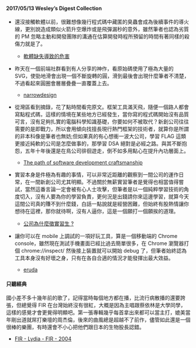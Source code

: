 #### 2017/05/13 Wesley’s Digest Collection

- 還沒接觸軟體以前，很難想像幾行程式碼中藏匿的臭蟲會成為後續事件的導火線，更別說造成類似火箭升空爆炸或是飛彈漏秒的意外，雖然筆者也認為劣質的 PM 忽略主動和開發團隊的溝通在估算開發時程所預留的時間有著同樣的殺傷力就是了。
  - [軟體缺失導致的危害](https://hackmd.io/s/B1eo44C1-?utm_content=buffer1e354&utm_medium=social&utm_source=facebook.com&utm_campaign=buffer)
  
- 昨天在一個前端社群看到有人分享的神作，看原始碼使用了極為大量的 SVG，使勁地滑會出現一個不斷旋轉的圓，滑到最後會出現什麼筆者不清楚，不過看起來圓圈會層層疊疊一直覆蓋上去。
  - [narrowdesign](http://www.narrowdesign.com/)
  
- 從灣區看到摘錄，花了點時間看完原文。框架工具滿天飛，隨便一個路人都會寫點程式碼，這樣的情境在某些地方已經發生，當你寫的程式碼開始沒有品質可言，沒有足夠扎實的電腦科學知識基礎，你要如何不被取代？新創公司往往需要的是即戰力，所以會用傾向找擅長現行熱門框架的技術者，就算你是所謂的非本科像是筆者也無妨;但如果真的有心想衝一波大公司，學習 FLAG 這類更接近純軟的公司是怎麼做事的，那學習 DSA 絕對是必經之路。與其不斷抱怨，五年十年後還是在鳥公司徘徊遊走，倒不如多用點心在提升內功層面上。
  - [The path of software development craftsmanship](https://rainsoft.io/the-path-of-software-development-craftsmanship/?utm_source=wanqu.co&utm_campaign=Wanqu+Daily&utm_medium=website)
  
- 實習本身是件極為有趣的事情，可以非常近距離的觀察到一間公司的運作日常，在一間新創公司尤其明顯。不過關於無薪實習筆者是覺得也相當值得嘗試，當然這番言論一定會被有心人士攻擊，但筆者是以一個純粹學習技術的角度切入，沒有人要為你的學習負責，更何況是出錢請你來這邊學習，就算今天這間公司真的賺不到什麼錢，白話一點說就是經營困難，但始終有股熱情讓你想待在這裡，那你就待啊，沒有人逼你，這是一個願打一個願挨的道理。
  - [公司為什麼徵實習生 ?](https://medium.com/@pa023315/%E5%85%AC%E5%8F%B8%E7%82%BA%E4%BB%80%E9%BA%BC%E5%BE%B5%E5%AF%A6%E7%BF%92%E7%94%9F-4d0eea4e536d)


- 讓你可以在 mobile 上調試的一項好玩工具，算是一個移動端的 Chrome console，雖然現在測試手機畫面已經比過去簡單很多，在 Chrome 瀏覽器打個 chrome://inspect/ 然後接上裝置就可以開始 debug 了，但筆者始終認為工具本身沒有好壞之身，只有在各自合適的情況才能發揮出最大效益。
  - [eruda](https://github.com/liriliri/eruda)





#### 只聽經典
國小差不多十幾年前的歌了，記得當時每個地方都在播，比流行病散播的還要誇張，但總覺得 FIR 在台灣始終沒有很紅，大概是因為主唱跟蔡依林是大學同學，這樣的感覺才會更覺得明顯吧。第一張專輯幾乎每首拿出來都可以當主打，媲美當年剛出道就屌打樂壇的周杰倫，後來的曲風總是超越不了前作，儘管如此還是一個很棒的樂團，有時還會不小心把他們跟日本的生物股長認錯。
- [FIR - Lydia - FIR - 2004](https://www.youtube.com/watch?v=ZOHsd6Zk7DM&index=7&list=PLEmGDcbB6fK---UVRCXjPAztmibt-t9yd)